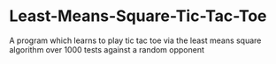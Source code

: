 # Least-Means-Square-Tic-Tac-Toe
A program which learns to play tic tac toe via the least means square algorithm over 1000 tests against a random opponent
